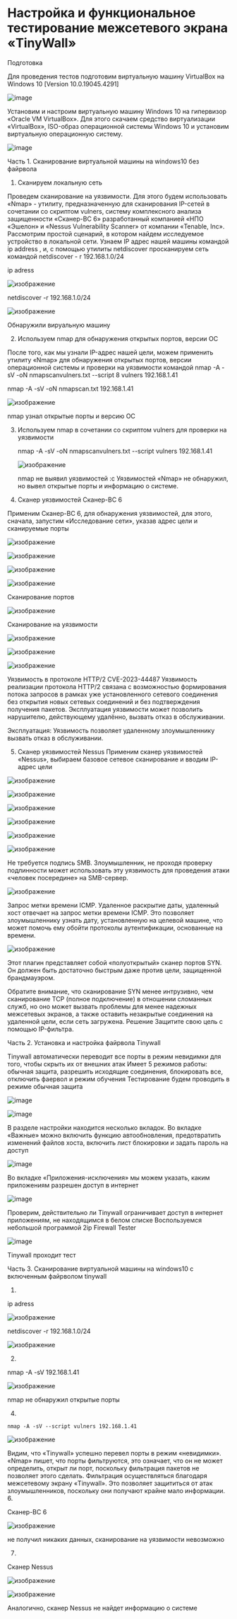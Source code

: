 # Настройка и функциональное тестирование межсетевого экрана «TinyWall»


Подготовка

   Для проведения тестов подготовим виртуальную машину VirtualBox на Windows 10 [Version 10.0.19045.4291]
   
   ![image](https://github.com/user-attachments/assets/32a5fd1d-b769-4284-8b78-272c2e5625e9)
   
   Установим и настроим виртуальную машину Windows 10 на гипервизор
«Oracle VM VirtualBox». Для этого скачаем средство виртуализации
«VirtualBox», ISO-образ операционной системы Windows 10 и установим
виртуальную операционную систему.

   ![image](https://github.com/user-attachments/assets/5096d945-8df8-4b43-8864-996ee3b8e23e)

   

Часть 1. Сканирование виртуальной машины на windows10 без файрвола

1. Сканируем локальную сеть
   
 Проведем сканирование на уязвимости. Для этого будем использовать
«Nmap» - утилиту, предназначенную для сканирования IP-сетей в сочетании со
скриптом vulners, систему комплексного анализа защищенности «Сканер-ВС 6»
разработанный компанией «НПО «Эшелон» и «Nessus Vulnerability Scanner» от
компании «Tenable, Inc».
Рассмотрим простой сценарий, в котором найдем исследуемое устройство
в локальной сети. Узнаем IP адрес нашей машины командой ip address , и, с помощью утилиты netdiscover просканируем сеть командой netdiscover -
r 192.168.1.0/24

   ip adress
   
   ![изображение](https://github.com/user-attachments/assets/b4efcfd6-c678-4af1-aa1b-3e4ee576b78e)

   netdiscover -r 192.168.1.0/24
   
   ![изображение](https://github.com/user-attachments/assets/2e5e2e9d-d0e8-4e04-8334-2e3382266336)

   Обнаружили вируальную машину
   
2. Используем nmap для обнаружения открытых портов, версии ОС
 
 После того, как мы узнали IP-адрес нашей цели, можем применить утилиту
«Nmap» для обнаружения открытых портов, версии операционной системы и
проверки на уязвимости командой nmap -A -sV -oN nmapscanvulners.txt --script
8
vulners 192.168.1.41

   nmap -A -sV -oN nmapscan.txt 192.168.1.41
   
   ![изображение](https://github.com/user-attachments/assets/42dab8ff-6ff5-439b-b63f-e793265275e2)

   nmap узнал открытые порты и версию ОС
   
3. Используем nmap в сочетании со скриптом vulners для проверки на уязвимости
 
   nmap -A -sV -oN nmapscanvulners.txt --script vulners 192.168.1.41

   ![изображение](https://github.com/user-attachments/assets/7f514cd4-36f8-4832-884e-709bce07b1a2)

   nmap не выявил уязвимостей :c
    Уязвимостей «Nmap» не обнаружил, но вывел открытые порты и
информацию о системе.


4. Сканер уязвимостей Сканер-ВС 6

Применим Сканер-ВС 6, для обнаружения уязвимостей, для этого, сначала,
запустим «Исследование сети», указав адрес цели и сканируемые порты

![изображение](https://github.com/user-attachments/assets/3bfdd09f-3499-4601-853d-bb09ca6c4908)


![изображение](https://github.com/user-attachments/assets/7a9d4b8e-bea7-43a4-a9d9-a3751f3596cd)


![изображение](https://github.com/user-attachments/assets/1a7aaf8e-de22-43a7-8bed-19f62f82d7cf)



![изображение](https://github.com/user-attachments/assets/9765f4b8-6496-47ca-bf01-93240ef7d50d)



 
   Сканирование портов
   
  ![изображение](https://github.com/user-attachments/assets/71c2beb0-9cf2-4431-88f5-f473d209cf0c)

  Сканирование на уязвимости
  
  ![изображение](https://github.com/user-attachments/assets/5f132123-38f9-40bb-8647-a865bb7fb13c)

 
  ![изображение](https://github.com/user-attachments/assets/385ffec2-aee3-4acd-b3be-cdf80c07835d)

  ![изображение](https://github.com/user-attachments/assets/ea2488b0-5d99-4074-ac01-aa29355b1cca)

Уязвимость в протоколе HTTP/2
CVE-2023-44487
Уязвимость реализации протокола HTTP/2 связана с возможностью
формирования потока запросов в рамках уже установленного сетевого
соединения без открытия новых сетевых соединений и без подтверждения
получения пакетов. Эксплуатация уязвимости может позволить нарушителю,
действующему удалённо, вызвать отказ в обслуживании.

Эксплуатация:
Уязвимость позволяет удаленному злоумышленнику вызвать отказ в обслуживании.

5. Сканер уязвимостей Nessus
Применим сканер уязвимостей «Nessus», выбираем базовое сетевое
сканирование и вводим IP-адрес цели

![изображение](https://github.com/user-attachments/assets/9058884c-efd1-49a9-93ac-67f73e386db8)


![изображение](https://github.com/user-attachments/assets/b52e8772-0b72-45ce-8fd6-16cbb903d017)


![изображение](https://github.com/user-attachments/assets/15762765-851f-457e-98a8-6825e3f3c5c7)






![изображение](https://github.com/user-attachments/assets/6c7f28a7-65cc-425a-8c95-f40f39cff102)

![изображение](https://github.com/user-attachments/assets/58e6ae1d-7c76-43cd-af74-389d3fe38cf7)


![изображение](https://github.com/user-attachments/assets/f99e7d8f-e52a-4578-855c-a10ae3737a2a)

 Не требуется подпись SMB. Злоумышленник, не проходя проверку
подлинности может использовать эту уязвимость для проведения атаки «человек
посередине» на SMB-сервер.




![изображение](https://github.com/user-attachments/assets/9e5d3d45-e264-4762-9cf8-4827c0ffcc70)

 Запрос метки времени ICMP. Удаленное раскрытие даты, удаленный
хост отвечает на запрос метки времени ICMP. Это позволяет злоумышленнику
узнать дату, установленную на целевой машине, что может помочь ему обойти
протоколы аутентификации, основанные на времени.


![изображение](https://github.com/user-attachments/assets/eed43b7a-e564-4680-b687-3eecb8e2a135)

Этот плагин представляет собой «полуоткрытый» сканер портов SYN. Он должен быть достаточно быстрым даже против цели, защищенной брандмауэром.

Обратите внимание, что сканирование SYN менее интрузивно, чем сканирование TCP (полное подключение) в отношении сломанных служб, но оно может вызвать проблемы для менее надежных межсетевых экранов, а также оставить незакрытые соединения на удаленной цели, если сеть загружена.
Решение
Защитите свою цель с помощью IP-фильтра.



Часть 2. Установка и настройка файрвола Tinywall

Tinywall автоматически переводит все порты в режим невидимки для того, чтобы скрыть их от внешних атак
Имеет 5 режимов работы: обычная защита, разрешить исходящие соединения, блокировать все, отключить фаервол и режим обучения
Тестирование будем проводить в режиме обычная защита

![image](https://github.com/user-attachments/assets/c70d91fe-19cd-4665-8d70-bf974b291f9e)


![image](https://github.com/user-attachments/assets/5a4b3e7f-360e-4f57-a162-febfa358b453)

В разделе настройки находится несколько вкладок. Во вкладке «Важные»
можно включить функцию автообновления, предотвратить изменений файлов
хоста, включить лист блокировки и задать пароль на доступ 

![image](https://github.com/user-attachments/assets/5ffe741f-fba6-4654-8f93-aad551e285e7)

Во вкладке «Приложения-исключения» мы можем указать, каким
приложениям разрешен доступ в интернет

![image](https://github.com/user-attachments/assets/f3934789-c65f-4fe3-8af6-a4d23507fc9f)

Проверим, действительно ли Tinywall ограничивает доступ в интернет приложениям, не находящимся в белом списке
Воспользуемся небольшой программой 2ip Firewall Tester

![image](https://github.com/user-attachments/assets/23795a2e-95bf-4822-b8bb-ccdb741d547b)

Tinywall проходит тест


Часть 3. Сканирование виртуальной машины на windows10 с включенным файрволом tinywall

1.

  ip adress
   
   ![изображение](https://github.com/user-attachments/assets/9ad49f83-1b5d-42a5-8cdc-bd8f31738d90)


   netdiscover -r 192.168.1.0/24 

   ![изображение](https://github.com/user-attachments/assets/4d040d1e-3f7a-4e5f-aec1-b60803307a98)


2.

   nmap -A -sV 192.168.1.41 


   ![изображение](https://github.com/user-attachments/assets/528028f9-469a-4ea0-aa27-5f642ebc2841)

   nmap не обнаружил открытые порты

4. 

    nmap -A -sV --script vulners 192.168.1.41

   
   ![изображение](https://github.com/user-attachments/assets/1b76bff0-8a5f-4808-b245-e2bc478ebe76)

Видим, что «Tinywall» успешно перевел порты в режим «невидимки».
«Nmap» пишет, что порты фильтруются, это означает, что он не может
определить, открыт ли порт, поскольку фильтрация пакетов не позволяет этого
сделать. Фильтрация осуществляться благодаря межсетевому экрану «Tinywall».
Это позволяет защититься от атак злоумышленников, поскольку они получают
крайне мало информации.
6.

   Сканер-ВС 6
   
   ![изображение](https://github.com/user-attachments/assets/c68dbe13-1e2b-4e92-acac-52d9ef2b44b3)

   не получил никаких данных, сканирование на уязвимости невозможно

   
7.
   
   Сканер Nessus

   ![изображение](https://github.com/user-attachments/assets/51d47f7b-ecba-4a0b-bba4-d95d4fdb8fbb)

   ![изображение](https://github.com/user-attachments/assets/faacd5f9-cd63-40b0-a499-e87134aa0348)

   Аналогично, сканер Nessus не найдет информацию о системе
